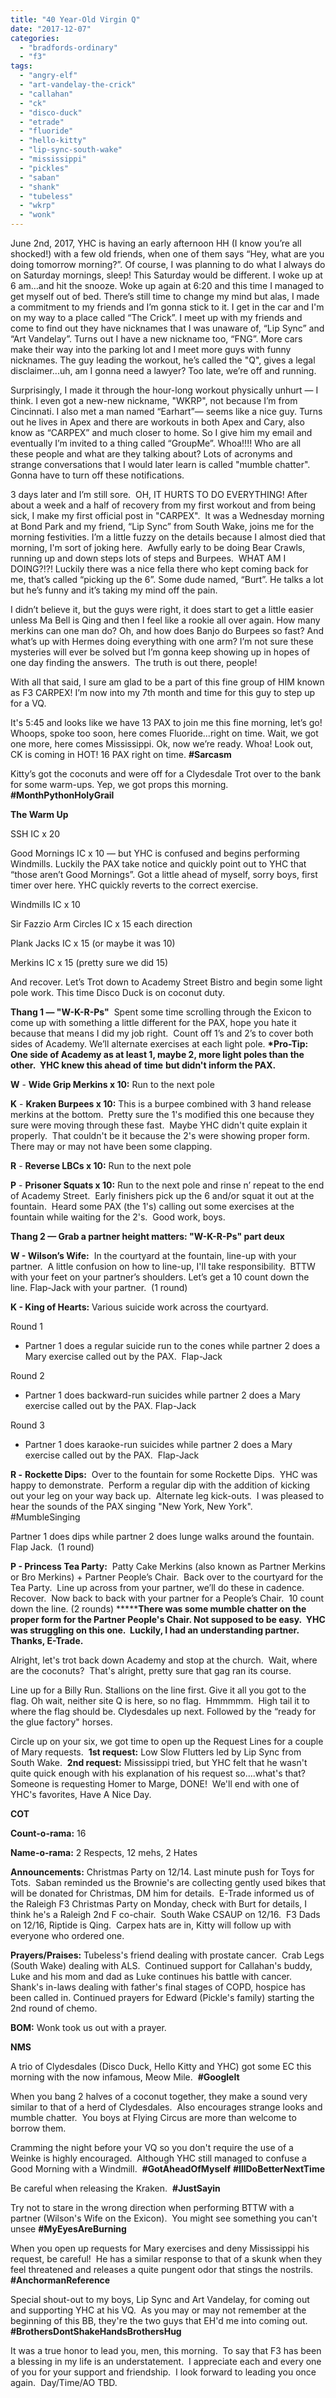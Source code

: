 ```yaml
---
title: "40 Year-Old Virgin Q"
date: "2017-12-07"
categories: 
  - "bradfords-ordinary"
  - "f3"
tags: 
  - "angry-elf"
  - "art-vandelay-the-crick"
  - "callahan"
  - "ck"
  - "disco-duck"
  - "etrade"
  - "fluoride"
  - "hello-kitty"
  - "lip-sync-south-wake"
  - "mississippi"
  - "pickles"
  - "saban"
  - "shank"
  - "tubeless"
  - "wkrp"
  - "wonk"
---
```


June 2nd, 2017, YHC is having an early afternoon HH (I know you’re all shocked!) with a few old friends, when one of them says “Hey, what are you doing tomorrow morning?”. Of course, I was planning to do what I always do on Saturday mornings, sleep! This Saturday would be different. I woke up at 6 am…and hit the snooze. Woke up again at 6:20 and this time I managed to get myself out of bed. There’s still time to change my mind but alas, I made a commitment to my friends and I’m gonna stick to it. I get in the car and I'm on my way to a place called “The Crick”. I meet up with my friends and come to find out they have nicknames that I was unaware of, “Lip Sync” and “Art Vandelay”. Turns out I have a new nickname too, “FNG”. More cars make their way into the parking lot and I meet more guys with funny nicknames. The guy leading the workout, he’s called the "Q", gives a legal disclaimer...uh, am I gonna need a lawyer? Too late, we’re off and running.

Surprisingly, I made it through the hour-long workout physically unhurt — I think. I even got a new-new nickname, "WKRP", not because I’m from Cincinnati. I also met a man named “Earhart”— seems like a nice guy. Turns out he lives in Apex and there are workouts in both Apex and Cary, also know as “CARPEX” and much closer to home. So I give him my email and eventually I’m invited to a thing called “GroupMe”. Whoa!!!! Who are all these people and what are they talking about? Lots of acronyms and strange conversations that I would later learn is called "mumble chatter".  Gonna have to turn off these notifications.

3 days later and I’m still sore.  OH, IT HURTS TO DO EVERYTHING! After about a week and a half of recovery from my first workout and from being sick, I make my first official post in "CARPEX".  It was a Wednesday morning at Bond Park and my friend, “Lip Sync” from South Wake, joins me for the morning festivities. I’m a little fuzzy on the details because I almost died that morning, I'm sort of joking here.  Awfully early to be doing Bear Crawls, running up and down steps lots of steps and Burpees.  WHAT AM I DOING?!?! Luckily there was a nice fella there who kept coming back for me, that’s called “picking up the 6”. Some dude named, “Burt”. He talks a lot but he’s funny and it’s taking my mind off the pain.

I didn’t believe it, but the guys were right, it does start to get a little easier unless Ma Bell is Qing and then I feel like a rookie all over again. How many merkins can one man do? Oh, and how does Banjo do Burpees so fast? And what’s up with Hermes doing everything with one arm? I’m not sure these mysteries will ever be solved but I’m gonna keep showing up in hopes of one day finding the answers.  The truth is out there, people!

With all that said, I sure am glad to be a part of this fine group of HIM known as F3 CARPEX! I’m now into my 7th month and time for this guy to step up for a VQ.

It's 5:45 and looks like we have 13 PAX to join me this fine morning, let’s go! Whoops, spoke too soon, here comes Fluoride...right on time. Wait, we got one more, here comes Mississippi. Ok, now we’re ready. Whoa! Look out, CK is coming in HOT! 16 PAX right on time. **#Sarcasm**

Kitty’s got the coconuts and were off for a Clydesdale Trot over to the bank for some warm-ups. Yep, we got props this morning.  **#MonthPythonHolyGrail**

**The Warm Up**

SSH IC x 20

Good Mornings IC x 10 — but YHC is confused and begins performing Windmills. Luckily the PAX take notice and quickly point out to YHC that “those aren’t Good Mornings”. Got a little ahead of myself, sorry boys, first timer over here. YHC quickly reverts to the correct exercise.

Windmills IC x 10

Sir Fazzio Arm Circles IC x 15 each direction

Plank Jacks IC x 15 (or maybe it was 10)

Merkins IC x 15 (pretty sure we did 15)

And recover. Let’s Trot down to Academy Street Bistro and begin some light pole work. This time Disco Duck is on coconut duty.

**Thang 1 — "W-K-R-Ps"**  Spent some time scrolling through the Exicon to come up with something a little different for the PAX, hope you hate it because that means I did my job right.  Count off 1’s and 2’s to cover both sides of Academy. We’ll alternate exercises at each light pole. **\*Pro-Tip: One side of Academy as at least 1, maybe 2, more light poles than the other.  YHC knew this ahead of** **time** **but didn't inform the PAX.** 

**W** - **Wide Grip Merkins x 10:** Run to the next pole

**K** - **Kraken Burpees x 10:** This is a burpee combined with 3 hand release merkins at the bottom.  Pretty sure the 1's modified this one because they sure were moving through these fast.  Maybe YHC didn't quite explain it properly.  That couldn't be it because the 2's were showing proper form.  There may or may not have been some clapping.

**R** - **Reverse LBCs x 10:** Run to the next pole

**P** - **Prisoner Squats x 10:** Run to the next pole and rinse n’ repeat to the end of Academy Street.  Early finishers pick up the 6 and/or squat it out at the fountain.  Heard some PAX (the 1's) calling out some exercises at the fountain while waiting for the 2's.  Good work, boys.

**Thang 2 — Grab a partner height matters: "W-K-R-Ps" part deux**

**W - Wilson’s Wife:**  In the courtyard at the fountain, line-up with your partner.  A little confusion on how to line-up, I'll take responsibility.  BTTW with your feet on your partner’s shoulders. Let’s get a 10 count down the line. Flap-Jack with your partner.  (1 round)

**K - King of Hearts:** Various suicide work across the courtyard.

Round 1 

- Partner 1 does a regular suicide run to the cones while partner 2 does a Mary exercise called out by the PAX.  Flap-Jack

Round 2 

- Partner 1 does backward-run suicides while partner 2 does a Mary exercise called out by the PAX. Flap-Jack 

Round 3 

- Partner 1 does karaoke-run suicides while partner 2 does a Mary exercise called out by the PAX.  Flap-Jack 

**R -** **Rockette Dips:**  Over to the fountain for some Rockette Dips.  YHC was happy to demonstrate.  Perform a regular dip with the addition of kicking out your leg on your way back up.  Alternate leg kick-outs.  I was pleased to hear the sounds of the PAX singing "New York, New York".  #MumbleSinging

Partner 1 does dips while partner 2 does lunge walks around the fountain.  Flap Jack.  (1 round) 

**P - Princess Tea Party:**  Patty Cake Merkins (also known as Partner Merkins or Bro Merkins) + Partner People’s Chair.  Back over to the courtyard for the Tea Party.  Line up across from your partner, we’ll do these in cadence. Recover.  Now back to back with your partner for a People’s Chair.  10 count down the line. (2 rounds) **\*****There was some mumble chatter on the proper form for the Partner People's Chair. Not supposed to be easy.  YHC was struggling on this one.  Luckily, I had an understanding partner.  Thanks, E-Trade.** 

Alright, let's trot back down Academy and stop at the church.  Wait, where are the coconuts?  That's alright, pretty sure that gag ran its course.

Line up for a Billy Run. Stallions on the line first. Give it all you got to the flag. Oh wait, neither site Q is here, so no flag.  Hmmmmm.  High tail it to where the flag should be. Clydesdales up next. Followed by the “ready for the glue factory" horses.

Circle up on your six, we got time to open up the Request Lines for a couple of Mary requests.  **1st request:** Low Slow Flutters led by Lip Sync from South Wake.  **2nd request:** Mississippi tried, but YHC felt that he wasn't quite quick enough with his explanation of his request so....what's that?  Someone is requesting Homer to Marge, DONE!  We'll end with one of YHC's favorites, Have A Nice Day.

**COT** 

**Count-o-rama:** 16

**Name-o-rama:** 2 Respects, 12 mehs, 2 Hates

**Announcements:** Christmas Party on 12/14. Last minute push for Toys for Tots.  Saban reminded us the Brownie's are collecting gently used bikes that will be donated for Christmas, DM him for details.  E-Trade informed us of the Raleigh F3 Christmas Party on Monday, check with Burt for details, I think he's a Raleigh 2nd F co-chair.  South Wake CSAUP on 12/16.  F3 Dads on 12/16, Riptide is Qing.  Carpex hats are in, Kitty will follow up with everyone who ordered one.

**Prayers/Praises:** Tubeless's friend dealing with prostate cancer.  Crab Legs (South Wake) dealing with ALS.  Continued support for Callahan's buddy, Luke and his mom and dad as Luke continues his battle with cancer.  Shank's in-laws dealing with father's final stages of COPD, hospice has been called in. Continued prayers for Edward (Pickle's family) starting the 2nd round of chemo.

**BOM:** Wonk took us out with a prayer.

**NMS** 

A trio of Clydesdales (Disco Duck, Hello Kitty and YHC) got some EC this morning with the now infamous, Meow Mile.  **#GoogleIt** 

When you bang 2 halves of a coconut together, they make a sound very similar to that of a herd of Clydesdales.  Also encourages strange looks and mumble chatter.  You boys at Flying Circus are more than welcome to borrow them.

Cramming the night before your VQ so you don't require the use of a Weinke is highly encouraged.  Although YHC still managed to confuse a Good Morning with a Windmill.  **#GotAheadOfMyself** **#IllDoBetterNextTime**

Be careful when releasing the Kraken.  **#JustSayin**

Try not to stare in the wrong direction when performing BTTW with a partner (Wilson's Wife on the Exicon).  You might see something you can't unsee **#MyEyesAreBurning**

When you open up requests for Mary exercises and deny Mississippi his request, be careful!  He has a similar response to that of a skunk when they feel threatened and releases a quite pungent odor that stings the nostrils.  **#AnchormanReference**

Special shout-out to my boys, Lip Sync and Art Vandelay, for coming out and supporting YHC at his VQ.  As you may or may not remember at the beginning of this BB, they're the two guys that EH'd me into coming out.  **#BrothersDontShakeHandsBrothersHug**

It was a true honor to lead you, men, this morning.  To say that F3 has been a blessing in my life is an understatement.  I appreciate each and every one of you for your support and friendship.  I look forward to leading you once again.  Day/Time/AO TBD.
